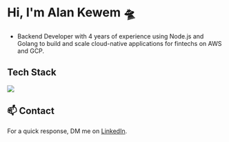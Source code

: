 # Hi, I'm Alan Kewem 🛸

- Backend Developer with 4 years of experience using Node.js and Golang to build and scale cloud-native applications for fintechs on AWS and GCP.

## Tech Stack
<p align="left">
  <a href="https://skillicons.dev">
    <img src="https://skillicons.dev/icons?i=golang,typescript,nodejs,postgresql,mysql,mongo,dynamodb,redis,kafka,terraform,docker,k8s,aws,gcp,git,bash&perline=8" />
  </a>
</p>

## 📫 Contact

For a quick response, DM me on [LinkedIn](https://www.linkedin.com/in/alankewem).
